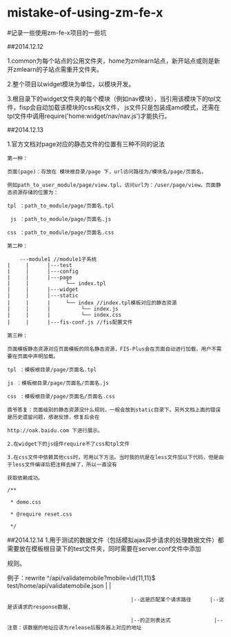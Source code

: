 mistake-of-using-zm-fe-x
========================

#记录一些使用zm-fe-x项目的一些坑


##2014.12.12

  1.common为每个站点的公用文件夹，home为zmlearn站点，新开站点或则是新开zmlearn的子站点需重开文件夹。
  
  2.整个项目以widget模块为单位，以模块开发。
  
  3.根目录下的widget文件夹的每个模块（例如nav模块），当引用该模块下的tpl文件，fisp会自动加载该模块的css和js文件，
    js文件只是包装成amd模式，还需在tpl文件中调用require('home:widget/nav/nav.js')才能执行。
    
##2014.12.13

  1.官方文档对page对应的静态文件的位置有三种不同的说法
  
    第一种：
    
    页面(page)：存放在 模块根目录/page 下，url访问路径为/模块名/page/页面名，
    
    例如path_to_user_module/page/view.tpl，访问url为：/user/page/view。页面静态资源存储的位置为：

    tpl ：path_to_module/page/页面名.tpl
    
     js ：path_to_module/page/页面名.js
     
    css ：path_to_module/page/页面名.css
    
    第二种：
    
        ---module1 //module1子系统
    |     |      |---test
    |     |      |---config
    |     |      |---page
    |     |            └── index.tpl
    |     |      |---widget
    |     |      |---static
    |     |      |     └── index //index.tpl模板对应的静态资源
    |     |      |          └── index.js
    |     |      |          └── index.css
    |     |      |---fis-conf.js //fis配置文件
    
    第三种：
    
    页面模板静态资源对应页面模板的同名静态资源，FIS-Plus会在页面自动进行加载，用户不需要在页面中声明加载。
    
    tpl ：模板根目录/page/页面名.tpl
    
    js ：模板根目录/page/页面名/页面名.js
    
    css ：模板根目录/page/页面名/页面名.css
    
    鼎爷答复：页面级别的静态资源没什么规则，一般会放到static目录下。另外文档上面的错误是历史遗留问题，感谢反馈，修复后会在
    
    http://oak.baidu.com 下进行展示。
    
    2.在widget下的js组件require不了css和tpl文件
    
    3.在css文件中依赖其他css时，可用以下方法。当时我的坑是在less文件加以下代码，但是由于less文件编译后把注释去掉了，所以一直没有
    
    获取依赖成功。
    
    /**
    
     * demo.css
     
     * @require reset.css
     
     */
##2014.12.14
  1.用于测试的数据文件（包括模拟ajax异步请求的处理数据文件）都需要放在模板根目录下的test文件夹，同时需要在server.conf文件中添加
  
  规则。
  
  例子：rewrite ^\/api\/validatemobile\?mobile=\d{11,11}$ test/home/api/validatemobile.json
                                            |                            |     
                                            
                                            |--这是匹配某个请求路径      |--这是该请求的response数据,
                                            
                                            |--的正则表达式              |--注意：该数据的地址应该为release后服务器上对应的地址
  
  
  
